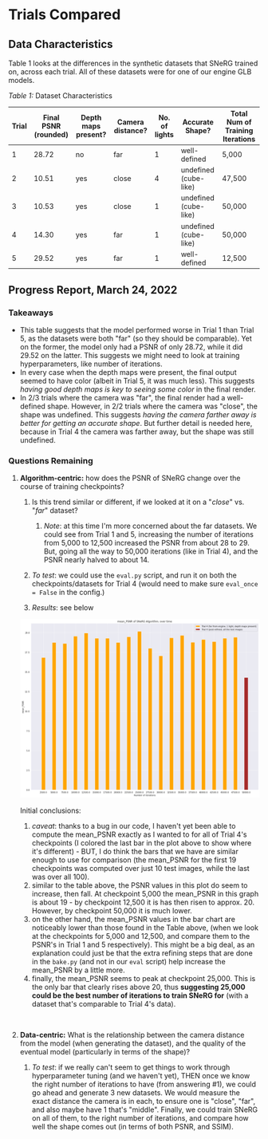 # Trials Compared


## Data Characteristics


Table 1 looks at the differences in the synthetic datasets that SNeRG trained on, across each trial.
All of these datasets were for one of our engine GLB models.

*Table 1:* Dataset Characteristics

| **Trial**               |  **Final PSNR** (rounded) | **Depth maps present?** | **Camera distance?** |  **No. of lights**  | **Accurate Shape?** |  **Total Num of Training Iterations**
|-------------------------|-----------------|-------------------------|----------------------|---------------------|--------------|-------|
|   1       |    28.72   |   no | far  | 1  | well-defined  | 5,000
|   2       |    10.51   |   yes | close  | 4  | undefined (cube-like)  | 47,500
|   3       |    10.53   |   yes | close  | 1  | undefined (cube-like)   | 50,000
|   4       |    14.30   |   yes | far | 1  | undefined (cube-like)   | 50,000
|   5       |    29.52   |   yes | far  | 1  | well-defined  | 12,500

## Progress Report, March 24, 2022

### Takeaways

- This table suggests that the model performed worse in Trial 1 than Trial 5, as the datasets were both "far" (so they should be comparable). Yet on the former, the model only had a PSNR of only 28.72, while it did 29.52 on the latter. This suggests we might need to look at training hyperparameters, like number of iterations.
- In every case when the depth maps were present, the final output seemed to have color (albeit in Trial 5, it was much less). This suggests *having good depth maps is key to seeing some color* in the final render.
- In 2/3 trials where the camera was "far", the final render had a well-defined shape. However, in 2/2 trials where the camera was "close", the shape was undefined. This suggests *having the camera farther away is better for getting an accurate shape*. But further detail is needed here, because in Trial 4 the camera was farther away, but the shape was still undefined.

### Questions Remaining

1. **Algorithm-centric:** how does the PSNR of SNeRG change over the course of training checkpoints?

    1. Is this trend similar or different, if we looked at it on a "*close*" vs. "*far*" dataset?
        1. *Note*: at this time I'm more concerned about the far datasets. We could see from Trial 1 and 5, increasing the number of iterations from 5,000 to 12,500 increased the PSNR from about 28 to 29. But, going all the way to 50,000 iterations (like in Trial 4), and the PSNR nearly halved to about 14.

    2. *To test*: we could use the `eval.py` script, and run it on both the checkpoints/datasets for Trial 4 (would need to make sure `eval_once = False` in the config.)

    3. *Results*: see below
    
    ![A plot showing how PSNR changed every 2,500 iterations, on Trial 4 and 5.](Trial_4_PSNR_by_time.png)

    Initial conclusions: 
    1. *caveat*: thanks to a bug in our code, I haven't yet been able to compute the mean_PSNR exactly as I wanted to for all of Trial 4's checkpoints (I colored the last bar in the plot above to show where it's different) - BUT, I do think the bars that we have are similar enough to use for comparison (the mean_PSNR for the first 19 checkpoints was computed over just 10 test images, while the last was over all 100).
    2. similar to the table above, the PSNR values in this plot do seem to increase, then fall. At checkpoint 5,000 the mean_PSNR in this graph is about 19 - by checkpoint 12,500 it is has then risen to approx. 20. However, by checkpoint 50,000 it is much lower.
    3. on the other hand, the mean_PSNR values in the bar chart are noticeably lower than those found in the Table above, (when we look at the checkpoints for 5,000 and 12,500, and compare them to the PSNR's in Trial 1 and 5 respectively). This might be a big deal, as an explanation could just be that the extra refining steps that are done in the `bake.py` (and not in our `eval` script) help increase the mean_PSNR by a little more. 
    4. finally, the mean_PSNR seems to peak at checkpoint 25,000. This is the only bar that clearly rises above 20, thus **suggesting 25,000 could be the best number of iterations to train SNeRG for** (with a dataset that's comparable to Trial 4's data).

<br>

2. **Data-centric:** What is the relationship between the camera distance from the model (when generating the dataset), and the quality of the eventual model (particularly in terms of the shape)?

    1. *To test*: if we really can't seem to get things to work through hyperparameter tuning (and we haven't yet), THEN once we know the right number of iterations to have (from answering #1), we could go ahead and generate 3 new datasets. We would measure the exact distance the camera is in each, to ensure one is "close", "far", and also maybe have 1 that's "middle". Finally, we could train SNeRG on all of them, to the right number of iterations, and compare how well the shape comes out (in terms of both PSNR, and SSIM).


